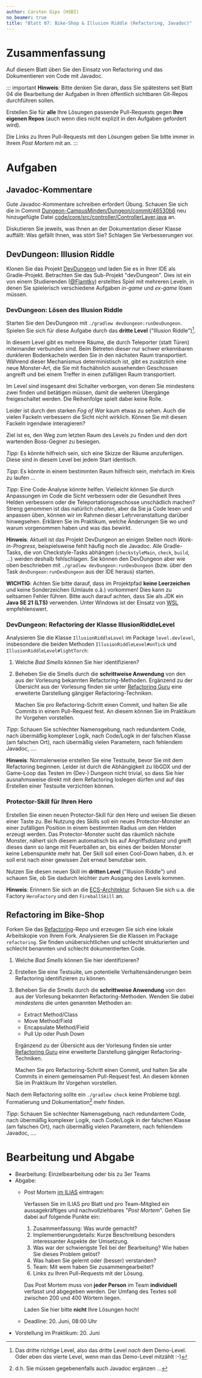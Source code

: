 ```yaml
---
author: Carsten Gips (HSBI)
no_beamer: true
title: "Blatt 07: Bike-Shop & Illusion Riddle (Refactoring, Javadoc)"
---
```


# Zusammenfassung

Auf diesem Blatt üben Sie den Einsatz von Refactoring und das Dokumentieren von Code mit Javadoc.

::: important
**Hinweis**: Bitte denken Sie daran, dass Sie spätestens seit Blatt 04 die Bearbeitung der Aufgaben in Ihren öffentlich
sichtbaren Git-Repos durchführen sollen.

Erstellen Sie für **alle** Ihre Lösungen passende Pull-Requests gegen **Ihre eigenen Repos** (auch wenn dies nicht
explizit in den Aufgaben gefordert wird).

Die Links zu Ihren Pull-Requests mit den Lösungen geben Sie bitte immer in Ihrem *Post Mortem* mit an.
:::

# Aufgaben

## Javadoc-Kommentare

Gute Javadoc-Kommentare schreiben erfordert Übung. Schauen Sie sich die in Commit
[Dungeon-CampusMinden/Dungeon/commit/46530b6](https://github.com/Dungeon-CampusMinden/Dungeon/commit/46530b6dc970a8cedb0610b92268b9c78345e067)
neu hinzugefügte Datei
[code/core/src/controller/ControllerLayer.java](https://github.com/Dungeon-CampusMinden/Dungeon/blob/46530b6dc970a8cedb0610b92268b9c78345e067/code/core/src/controller/ControllerLayer.java)
an.

Diskutieren Sie jeweils, was Ihnen an der Dokumentation dieser Klasse auffällt: Was gefällt Ihnen, was stört Sie?
Schlagen Sie Verbesserungen vor.

## DevDungeon: Illusion Riddle

Klonen Sie das Projekt [DevDungeon](https://github.com/Dungeon-CampusMinden/dev-dungeon) und laden Sie es in Ihrer IDE
als Gradle-Projekt. Betrachten Sie das Sub-Projekt "devDungeon". Dies ist ein von einem Studierenden
([\@Flamtky](https://github.com/Flamtky)) erstelltes Spiel mit mehreren Leveln, in denen Sie spielerisch verschiedene
Aufgaben *in-game* und *ex-game* lösen müssen.

### DevDungeon: Lösen des Illusion Riddle

Starten Sie den DevDungeon mit `./gradlew devDungeon:runDevDungeon`. Spielen Sie sich für diese Aufgabe durch das
**dritte Level** ("Illusion Riddle")[^1].

In diesem Level gibt es mehrere Räume, die durch Teleporter (statt Türen) miteinander verbunden sind. Beim Betreten
dieser nur schwer erkennbaren dunkleren Bodenkacheln werden Sie in den nächsten Raum transportiert. Während dieser
Mechanismus deterministisch ist, gibt es zusätzlich eine neue Monster-Art, die Sie mit fischähnlich aussehenden
Geschossen angreift und bei einem Treffer in einen zufälligen Raum transportiert.

Im Level sind insgesamt drei Schalter verborgen, von denen Sie mindestens zwei finden und betätigen müssen, damit die
weiteren Übergänge freigeschaltet werden. Die Reihenfolge spielt dabei keine Rolle.

Leider ist durch den starken *Fog of War* kaum etwas zu sehen. Auch die vielen Fackeln verbessern die Sicht nicht
wirklich. Können Sie mit diesen Fackeln irgendwie interagieren?

Ziel ist es, den Weg zum letzten Raum des Levels zu finden und den dort wartenden Boss-Gegner zu besiegen.

*Tipp*: Es könnte hilfreich sein, sich eine Skizze der Räume anzufertigen. Diese sind in diesem Level bei jedem Start
identisch.

*Tipp*: Es könnte in einem bestimmten Raum hilfreich sein, mehrfach im Kreis zu laufen ...

*Tipp*: Eine Code-Analyse könnte helfen. Vielleicht können Sie durch Anpassungen im Code die Sicht verbessern oder die
Gesundheit Ihres Helden verbessern oder die Teleportationsgeschosse unschädlich machen? Streng genommen ist das
natürlich *cheaten*, aber da Sie ja Code lesen und anpassen üben, können wir im Rahmen dieser Lehrveranstaltung darüber
hinwegsehen. Erklären Sie im Praktikum, welche Änderungen Sie wo und warum vorgenommen haben und was das bewirkt.

**Hinweis**: Aktuell ist das Projekt DevDungeon an einigen Stellen noch *Work-in-Progress*, beispielsweise fehlt häufig
noch die Javadoc. Alle Gradle-Tasks, die von Checkstyle-Tasks abhängen (`checkstyleMain`, `check`, `build`, ...) werden
deshalb fehlschlagen. Sie können den DevDungeon aber wie oben beschrieben mit `./gradlew devDungeon:runDevDungeon` (bzw.
über den Task `devDungeon:runDevDungeon` aus der IDE heraus) starten.

**WICHTIG**: Achten Sie bitte darauf, dass im Projektpfad **keine Leerzeichen** und keine Sonderzeichen (Umlaute o.ä.)
vorkommen! Dies kann zu seltsamen Fehler führen. Bitte auch darauf achten, dass Sie als JDK ein **Java SE 21 (LTS)**
verwenden. Unter Windows ist der Einsatz von [WSL](https://learn.microsoft.com/en-us/windows/wsl/install)
empfehlenswert.

### DevDungeon: Refactoring der Klasse IllusionRiddleLevel

Analysieren Sie die Klasse `IllusionRiddleLevel` im Package `level.devlevel`, insbesondere die beiden Methoden
`IllusionRiddleLevel#onTick` und `IllusionRiddleLevel#lightTorch`:

1.  Welche *Bad Smells* können Sie hier identifizieren?

2.  Beheben Sie die Smells durch die **schrittweise Anwendung** von den aus der Vorlesung bekannten
    Refactoring-Methoden. Ergänzend zu der Übersicht aus der Vorlesung finden sie unter [Refactoring
    Guru](https://refactoring.guru/refactoring/techniques) eine erweiterte Darstellung gängiger Refactoring-Techniken.

    Machen Sie pro Refactoring-Schritt einen Commit, und halten Sie alle Commits in einem Pull-Request fest. An diesem
    können Sie im Praktikum Ihr Vorgehen vorstellen.

*Tipp*: Schauen Sie schlechter Namensgebung, nach redundantem Code, nach übermäßig komplexer Logik, nach Code/Logik in
der falschen Klasse (am falschen Ort), nach übermäßig vielen Parametern, nach fehlendem Javadoc, ....

**Hinweis**: Normalerweise erstellen Sie eine Testsuite, bevor Sie mit dem Refactoring beginnen. Leider ist durch die
Abhängigkeit zu libGDX und der Game-Loop das Testen im (Dev-) Dungeon nicht trivial, so dass Sie hier ausnahmsweise
direkt mit dem Refactoring loslegen dürfen und auf das Erstellen einer Testsuite verzichten können.

### Protector-Skill für Ihren Hero

Erstellen Sie einen neuen Protector-Skill für den Hero und weisen Sie diesen einer Taste zu. Bei Nutzung des Skills soll
ein neues Protector-Monster an einer zufälligen Position in einem bestimmten Radius um den Helden erzeugt werden. Das
Protector-Monster sucht das räumlich nächste Monster, nähert sich diesem automatisch bis auf Angriffsdistanz und greift
dieses dann so lange mit Feuerbällen an, bis eines der beiden Monster keine Lebenspunkte mehr hat. Der Skill soll einen
Cool-Down haben, d.h. er soll erst nach einer gewissen Zeit erneut benutzbar sein.

Nutzen Sie diesen neuen Skill im **dritten Level** ("Illusion Riddle") und schauen Sie, ob Sie dadurch leichter zum
Ausgang des Levels kommen.

**Hinweis**: Erinnern Sie sich an die [ECS-Architektur](../lecture/misc/dungeon.md). Schauen Sie sich u.a. die Factory
`HeroFactory` und den `FireballSkill` an.

## Refactoring im Bike-Shop

Forken Sie das [Refactoring](https://github.com/Programmiermethoden-CampusMinden/prog2_ybel_refactoring)-Repo und
erzeugen Sie sich eine lokale Arbeitskopie von Ihrem Fork. Analysieren Sie die Klassen im Package `refactoring`. Sie
finden unübersichtlichen und schlecht strukturierten und schlecht benannten und schlecht dokumentierten Code.

1.  Welche *Bad Smells* können Sie hier identifizieren?

2.  Erstellen Sie eine Testsuite, um potentielle Verhaltensänderungen beim Refactoring identifizieren zu können.

3.  Beheben Sie die Smells durch die **schrittweise Anwendung** von den aus der Vorlesung bekannten
    Refactoring-Methoden. Wenden Sie dabei *mindestens* die unten genannten Methoden an:

    -   Extract Method/Class
    -   Move Method/Field
    -   Encapsulate Method/Field
    -   Pull Up oder Push Down

    Ergänzend zu der Übersicht aus der Vorlesung finden sie unter [Refactoring
    Guru](https://refactoring.guru/refactoring/techniques) eine erweiterte Darstellung gängiger Refactoring-Techniken.

    Machen Sie pro Refactoring-Schritt einen Commit, und halten Sie alle Commits in einem gemeinsamen Pull-Request fest.
    An diesem können Sie im Praktikum Ihr Vorgehen vorstellen.

Nach dem Refactoring sollte ein `./gradlew check` keine Probleme bzgl. Formatierung und Dokumentation[^2] mehr finden.

*Tipp*: Schauen Sie schlechter Namensgebung, nach redundantem Code, nach übermäßig komplexer Logik, nach Code/Logik in
der falschen Klasse (am falschen Ort), nach übermäßig vielen Parametern, nach fehlendem Javadoc, ....

# Bearbeitung und Abgabe

-   Bearbeitung: Einzelbearbeitung oder bis zu 3er Teams
-   Abgabe:
    -   Post Mortem [im ILIAS](https://www.hsbi.de/elearning/goto.php?target=exc_1514856&client_id=FH-Bielefeld)
        eintragen:

        Verfassen Sie im ILIAS pro Blatt und pro Team-Mitglied ein aussagekräftiges und nachvollziehbares "*Post
        Mortem*". Gehen Sie dabei auf folgende Punkte ein:

        1.  Zusammenfassung: Was wurde gemacht?
        2.  Implementierungsdetails: Kurze Beschreibung besonders interessanter Aspekte der Umsetzung.
        3.  Was war der schwierigste Teil bei der Bearbeitung? Wie haben Sie dieses Problem gelöst?
        4.  Was haben Sie gelernt oder (besser) verstanden?
        5.  Team: Mit wem haben Sie zusammengearbeitet?
        6.  Links zu Ihren Pull-Requests mit der Lösung.

        Das Post Mortem muss von **jeder Person** im Team **individuell** verfasst und abgegeben werden. Der Umfang des
        Textes soll zwischen 200 und 400 Wörtern liegen.

        Laden Sie hier bitte **nicht** Ihre Lösungen hoch!

    -   Deadline: 20. Juni, 08:00 Uhr
-   Vorstellung im Praktikum: 20. Juni

[^1]: Das dritte richtige Level, also das dritte Level *nach* dem Demo-Level. Oder eben das vierte Level, wenn man das
    Demo-Level mitzählt :-)

[^2]: d.h. Sie müssen gegebenenfalls auch Javadoc ergänzen ...
